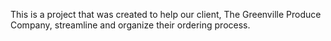 This is a project that was created to help our client, The Greenville Produce Company, streamline and organize their ordering process. 
